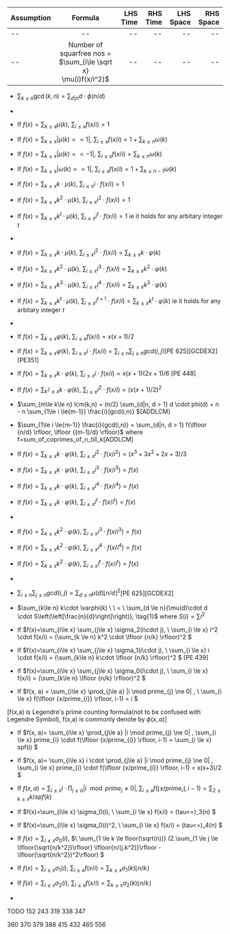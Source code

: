 

| Assumption       | Formula                     | LHS Time  | RHS Time  | LHS Space  | RHS Space|
| -------------    |:---------------------------:| ---------:| ---------:|-----------:|---------:|
| --|--|--|--|--|--|
| --|Number of  squarfree nos = $\sum_{i\le \sqrt x} \mu(i)f(x/i^2)$|--|--|--|--|

- $\sum_{k\le n} \gcd(k,n) = \sum_{d|n} d\cdot\phi(n/d)$
- 
- If $f(x)=\sum_{k\le x} \mu(k), \ \sum_{i\le x} f(x/i)=1$
- If $f(x)=\sum_{k\le x} |\mu(k)==1|, \ \sum_{i\le x} f(x/i) = 1 + \sum_{k \le n} \omega(k)$
- If $f(x)=\sum_{k\le x} |\mu(k)==-1|, \ \sum_{i\le x} f(x/i) = \sum_{k \le n} \omega(k)$
- If $f(x)=\sum_{k\le x} |\omega(k)==1|, \ \sum_{i\le x} f(x/i) = 1 + \sum_{k \le n-1} \omega(k)$
- If $f(x)=\sum_{k\le x} k \cdot \mu(k), \ \sum_{i\le x} i \cdot f(x/i)=1$
- If $f(x)=\sum_{k\le x} k^2 \cdot \mu(k), \ \sum_{i\le x} i^2 \cdot f(x/i)=1$
- If $f(x)=\sum_{k\le x} k^t \cdot \mu(k), \ \sum_{i\le x} i^t \cdot f(x/i)=1$ ie it holds for any arbitary integer $t$
-
- If $f(x)=\sum_{k\le x} k \cdot \mu(k), \ \sum_{i\le x} i^2 \cdot f(x/i)=\sum_{k\le x} k\cdot\varphi(k)$
- If $f(x)=\sum_{k\le x} k^2 \cdot \mu(k), \ \sum_{i\le x} i^3 \cdot f(x/i)=\sum_{k\le x} k^2\cdot\varphi(k)$
- If $f(x)=\sum_{k\le x} k^3 \cdot \mu(k), \ \sum_{i\le x} i^4 \cdot f(x/i)=\sum_{k\le x} k^3\cdot\varphi(k)$
- If $f(x)=\sum_{k\le x} k^t \cdot \mu(k), \ \sum_{i\le x} i^{t+1} \cdot f(x/i)=\sum_{k\le x} k^t\cdot\varphi(k)$ ie it holds for any arbitary integer $t$
- 
- If $f(x)=\sum_{k\le x} \varphi(k), \ \sum_{i \le x}f(x/i)=x(x+1)/2$ 

- If $f(x)=\sum_{k\le x} \varphi(k), \ \sum_{i \le x} i \cdot f(x/i)=\sum_{i\le n}\sum_{j\le n} gcd(i,j)$[PE 625][GCDEX2][PE351]
- If $f(x)=\sum_{k\le x} k\cdot\varphi(k), \ \sum_{i \le x} i \cdot f(x/i)=x(x+1)(2x+1)/6$
[PE 448]
- If $f(x)=\sum_{k^2\le x} k\cdot\varphi(k), \ \sum_{i \le x} i^2 \cdot f(x/i)=(x(x+1)/2)^2$
- $\sum_{m\le k\le n} lcm(k,n) = (n/2) \sum_{d|n, d > 1} d \cdot phi(d) + n - n \sum_{1\le i \le{m-1}} \frac{i}{gcd(i,n)} $[ADDLCM]
- $\sum_{1\le i \le{m-1}} \frac{i}{gcd(i,n)} = \sum_{d|n, d > 1} f(\lfloor {n/d} \rfloor, \lfloor {(m-1)/d} \rfloor)$ where f=sum_of_coprimes_of_n_till_k[ADDLCM]
- If $f(x)=\sum_{k\le x} k\cdot\varphi(k), \ \sum_{i \le x} i^2 \cdot f(x/i^2)=(x^3+3x^2+2x+3)/3$
- If $f(x)=\sum_{k\le x} k\cdot\varphi(k), \ \sum_{i \le x} i^3 \cdot f(x/i^3)=f(x)$
- If $f(x)=\sum_{k\le x} k\cdot\varphi(k), \ \sum_{i \le x} i^4 \cdot f(x/i^4)=f(x)$
- If $f(x)=\sum_{k\le x} k\cdot\varphi(k), \ \sum_{i \le x} i^t \cdot f(x/i^t)=f(x)$
- 
- If $f(x)=\sum_{k\le x} k^2\cdot\varphi(k), \ \sum_{i \le x} i^3 \cdot f(x/i^3)=f(x)$
- If $f(x)=\sum_{k\le x} k^2\cdot\varphi(k), \ \sum_{i \le x} i^4 \cdot f(x/i^4)=f(x)$
- If $f(x)=\sum_{k\le x} k^2\cdot\varphi(k), \ \sum_{i \le x} i^t \cdot f(x/i^t)=f(x)$
- 


- $\sum_{i\le n}\sum_{j\le n} gcd(i,j) = \sum_{d\le n} \mu(d)\lfloor n/d \rfloor ^2$[PE 625][GCDEX2]
 


- $\sum_{k\le n} k\cdot \varphi(k) \ \ = \ \sum_{d \le n}{\mu(d)\cdot d \cdot S\left(\left[\frac{n}{d}\right]\right)}, \tag{1}$  where $S(i)=\sum i^2$

-  If $f(x)=\sum_{i\le x} \sum_{j\le x} \sigma_2(i\cdot j),  \ \sum_{i \le x} i^2 \cdot f(x/i) = (\sum_{k \le n} k^2 \cdot \lfloor {n/k} \rfloor)^2 $
-  If $f(x)=\sum_{i\le x} \sum_{j\le x} \sigma_1(i\cdot j),  \ \sum_{i \le x} i \cdot f(x/i) = (\sum_{k\le n} k\cdot \lfloor {n/k} \rfloor)^2 $
[PE 439]
-  If $f(x)=\sum_{i\le x} \sum_{j\le x} \sigma_0(i\cdot j),  \ \sum_{i \le x} f(x/i) = (\sum_{k\le n} \lfloor {n/k} \rfloor)^2 $

- If $f(x, a) = \sum_{i\le x} \prod_{j\le a} |i \mod prime_{j} \ne 0| , \ \sum_{i \le x} f(\lfloor {x/prime_{i}} \rfloor, i-1) = i $ 

[f(x,a) is Legendre's prime counting formula(not to be confused with Legendre Symbol), f(x,a) is commonly denote by $\phi(x,a)$]

- If $f(x, a)= \sum_{i\le x} \prod_{j\le a} |i \mod prime_{j} \ne 0| , \sum_{i \le x}  prime_{i} \cdot f(\lfloor {x/prime_{i}} \rfloor, i-1) = \sum_{i \le x} spf(i) $

- If $f(x, a)= \sum_{i\le x} i \cdot \prod_{j\le a} |i \mod prime_{j} \ne 0| , \sum_{i \le x}  prime_{i} \cdot f(\lfloor {x/prime_{i}} \rfloor, i-1) = x(x+3)/2 $

- If $f(x, a)= \sum_{i\le x} i \cdot \prod_{j\le a} |i \mod prime_{j} \ne 0| , \sum_{i \le x} f(\lfloor {x/prime_{i}} \rfloor, i-1) = \sum_{2 \le k \le x} k/spf(k)$


-  If $f(x)=\sum_{i\le x} \sigma_0(i),  \ \sum_{i \le x} f(x/i) = \(tau<=)_3(n)	 $
-  If $f(x)=\sum_{i\le x} \sigma_0(i)^2,  \ \sum_{i \le x} f(x/i) = \(tau<=)_4(n)	 $
-  If $f(x)=\sum_{i\le x} \sigma_0(i)$,  $\ \sum_{1 \le k \le floor(\sqrt(n))} (2.\sum_{1 \le j \le \lfloor(\sqrt{n/k^2})\rfloor} \lfloor{n/(j.k^2)}\rfloor - \lfloor(\sqrt{n/k^2})^2\rfloor)	 $
-  If $f(x)=\sum_{i\le x} \sigma_1(i),  \ \sum_{i\le x} f(x/i)= \sum_{k\le x}\sigma_1(k)\lfloor{n/k}\rfloor$
-  If $f(x)=\sum_{i\le x} \sigma_2(i),  \ \sum_{i\le x} f(x/i)= \sum_{k\le x}\sigma_2(k)\lfloor{n/k}\rfloor$
-  
TODO
152
243
319
338
347

360
370
379
388
415
432
465
556

